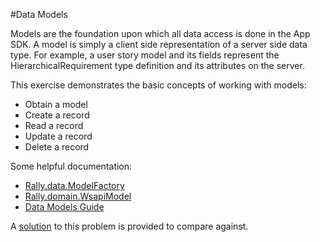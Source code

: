 #Data Models

Models are the foundation upon which all data access is done in the App SDK.
A model is simply a client side representation of a server side data type.
For example, a user story model and its fields represent the HierarchicalRequirement type definition and its attributes on the server.

This exercise demonstrates the basic concepts of working with models:

* Obtain a model
* Create a record
* Read a record
* Update a record
* Delete a record

Some helpful documentation:

* [Rally.data.ModelFactory](http://help.rallydev.com/apps/2.0rc3/doc/#!/api/Rally.data.ModelFactory)
* [Rally.domain.WsapiModel](http://help.rallydev.com/apps/2.0rc3/doc/#!/api/Rally.domain.WsapiModel)
* [Data Models Guide](http://help.rallydev.com/apps/2.0rc3/doc/#!/guide/data_models)

A [solution](solution/) to this problem is provided to compare against.
